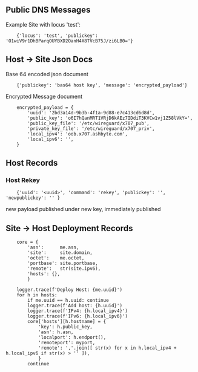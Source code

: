 
## Public DNS Messages

Example Site with locus 'test':

        {'locus': 'test', 'publickey': 'O1wiV9r1DhBParqOUYBXD2OanH4X8TVcB75J/zi6LB0='}

## Host -> Site Json Docs

Base 64 encoded json document

        {'publickey': 'bas64 host key', 'message': 'encrypted_payload'}

Encrypted Message document

        encrypted_payload = {
            'uuid': '2bd3a14d-9b3b-4f1a-9d88-e7c413cd6d8d',
            'public_key': 'o6I7hQanMRT1VRjD6kAEz7IDdiT3KVCw1vj1Z58lVkY=',
            'public_key_file': '/etc/wireguard/x707_pub',
            'private_key_file': '/etc/wireguard/x707_priv',
            'local_ipv4': 'oob.x707.ashbyte.com',
            'local_ipv6': '',
        }


## Host Records


### Host Rekey

        {'uuid': '<uuid>', 'command': 'rekey', 'publickey': '', 'newpublickey': '' }

new payload published under new key, immediately published
    
## Site -> Host Deployment Records

        core = {
            'asn':      me.asn,
            'site':     site.domain,
            'octet':    me.octet,
            'portbase': site.portbase,
            'remote':   str(site.ipv6),
            'hosts': {},
            }

        logger.trace(f'Deploy Host: {me.uuid}')
        for h in hosts:
            if me.uuid == h.uuid: continue
            logger.trace(f'Add host: {h.uuid}')
            logger.trace(f'IPv4: {h.local_ipv4}')
            logger.trace(f'IPv6: {h.local_ipv6}')
            core['hosts'][h.hostname] = { 
                'key': h.public_key,
                'asn': h.asn,
                'localport': h.endport(),
                'remoteport': myport,
                'remote': ','.join([ str(x) for x in h.local_ipv4 + h.local_ipv6 if str(x) > '' ]),
                }
            continue



